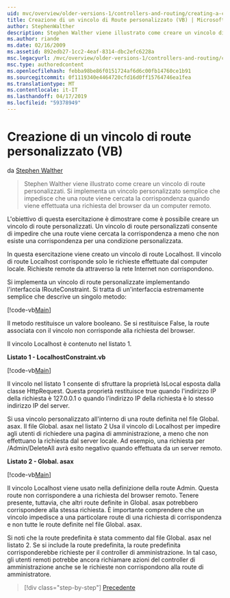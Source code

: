 ```yaml
---
uid: mvc/overview/older-versions-1/controllers-and-routing/creating-a-custom-route-constraint-vb
title: Creazione di un vincolo di Route personalizzato (VB) | Microsoft Docs
author: StephenWalther
description: Stephen Walther viene illustrato come creare un vincolo di route personalizzati. Abbiamo implementato una semplice personalizzato vincolo che impedisce a una route corrispondente w...
ms.author: riande
ms.date: 02/16/2009
ms.assetid: 892edb27-1cc2-4eaf-8314-dbc2efc6228a
msc.legacyurl: /mvc/overview/older-versions-1/controllers-and-routing/creating-a-custom-route-constraint-vb
msc.type: authoredcontent
ms.openlocfilehash: febba98be86f0151724af6d6c00fb14760ce1b91
ms.sourcegitcommit: 0f1119340e4464720cfd16d0ff15764746ea1fea
ms.translationtype: MT
ms.contentlocale: it-IT
ms.lasthandoff: 04/17/2019
ms.locfileid: "59378949"
---
```

# <a name="creating-a-custom-route-constraint-vb"></a>Creazione di un vincolo di route personalizzato (VB)

da [Stephen Walther](https://github.com/StephenWalther)

> Stephen Walther viene illustrato come creare un vincolo di route personalizzati. Si implementa un vincolo personalizzato semplice che impedisce che una route viene cercata la corrispondenza quando viene effettuata una richiesta del browser da un computer remoto.


L'obiettivo di questa esercitazione è dimostrare come è possibile creare un vincolo di route personalizzati. Un vincolo di route personalizzati consente di impedire che una route viene cercata la corrispondenza a meno che non esiste una corrispondenza per una condizione personalizzata.

In questa esercitazione viene creato un vincolo di route Localhost. Il vincolo di route Localhost corrisponde solo le richieste effettuate dal computer locale. Richieste remote da attraverso la rete Internet non corrispondono.

Si implementa un vincolo di route personalizzate implementando l'interfaccia IRouteConstraint. Si tratta di un'interfaccia estremamente semplice che descrive un singolo metodo:

[!code-vb[Main](creating-a-custom-route-constraint-vb/samples/sample1.vb)]

Il metodo restituisce un valore booleano. Se si restituisce False, la route associata con il vincolo non corrisponde alla richiesta del browser.

Il vincolo Localhost è contenuto nel listato 1.

**Listato 1 - LocalhostConstraint.vb**

[!code-vb[Main](creating-a-custom-route-constraint-vb/samples/sample2.vb)]

Il vincolo nel listato 1 consente di sfruttare la proprietà IsLocal esposta dalla classe HttpRequest. Questa proprietà restituisce true quando l'indirizzo IP della richiesta è 127.0.0.1 o quando l'indirizzo IP della richiesta è lo stesso indirizzo IP del server.

Si usa vincolo personalizzato all'interno di una route definita nel file Global. asax. Il file Global. asax nel listato 2 Usa il vincolo di Localhost per impedire agli utenti di richiedere una pagina di amministrazione, a meno che non effettuano la richiesta dal server locale. Ad esempio, una richiesta per /Admin/DeleteAll avrà esito negativo quando effettuata da un server remoto.

**Listato 2 - Global. asax**

[!code-vb[Main](creating-a-custom-route-constraint-vb/samples/sample3.vb)]

Il vincolo Localhost viene usato nella definizione della route Admin. Questa route non corrispondere a una richiesta del browser remoto. Tenere presente, tuttavia, che altri route definite in Global. asax potrebbero corrispondere alla stessa richiesta. È importante comprendere che un vincolo impedisce a una particolare route di una richiesta di corrispondenza e non tutte le route definite nel file Global. asax.

Si noti che la route predefinita è stata commento dal file Global. asax nel listato 2. Se si include la route predefinita, la route predefinita corrisponderebbe richieste per il controller di amministrazione. In tal caso, gli utenti remoti potrebbe ancora richiamare azioni del controller di amministrazione anche se le richieste non corrispondono alla route di amministratore.

> [!div class="step-by-step"]
> [Precedente](creating-a-route-constraint-vb.md)
